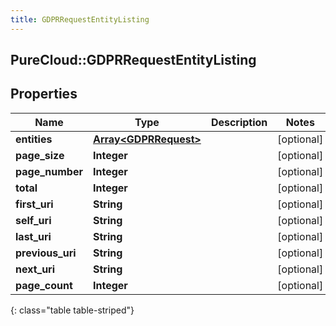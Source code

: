 ```yaml
---
title: GDPRRequestEntityListing
---
```

## PureCloud::GDPRRequestEntityListing

## Properties

|Name | Type | Description | Notes|
|------------ | ------------- | ------------- | -------------|
| **entities** | [**Array&lt;GDPRRequest&gt;**](GDPRRequest.html) |  | [optional] |
| **page_size** | **Integer** |  | [optional] |
| **page_number** | **Integer** |  | [optional] |
| **total** | **Integer** |  | [optional] |
| **first_uri** | **String** |  | [optional] |
| **self_uri** | **String** |  | [optional] |
| **last_uri** | **String** |  | [optional] |
| **previous_uri** | **String** |  | [optional] |
| **next_uri** | **String** |  | [optional] |
| **page_count** | **Integer** |  | [optional] |
{: class="table table-striped"}


